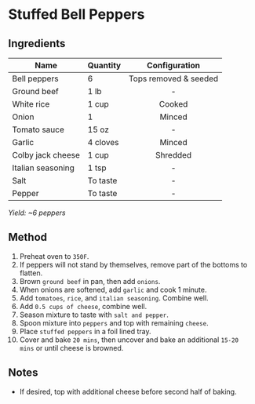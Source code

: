 # Stuffed Bell Peppers

## Ingredients

| Name              | Quantity |     Configuration     |
| ----------------- | -------- | :-------------------: |
| Bell peppers      | 6        | Tops removed & seeded |
| Ground beef       | 1 lb     |           -           |
| White rice        | 1 cup    |        Cooked         |
| Onion             | 1        |        Minced         |
| Tomato sauce      | 15 oz    |           -           |
| Garlic            | 4 cloves |        Minced         |
| Colby jack cheese | 1 cup    |       Shredded        |
| Italian seasoning | 1 tsp    |           -           |
| Salt              | To taste |           -           |
| Pepper            | To taste |           -           |

_Yield: ~6 peppers_

## Method

1. Preheat oven to `350F`.
1. If peppers will not stand by themselves, remove part of the bottoms to flatten.
1. Brown `ground beef` in pan, then add `onions`.
1. When onions are softened, add `garlic` and cook 1 minute.
1. Add `tomatoes`, `rice`, and `italian seasoning`. Combine well.
1. Add `0.5 cups of cheese`, combine well.
1. Season mixture to taste with `salt and pepper`.
1. Spoon mixture into `peppers` and top with remaining `cheese`.
1. Place `stuffed peppers` in a foil lined tray.
1. Cover and bake `20 mins`, then uncover and bake an additional `15-20 mins` or until cheese is browned.

## Notes

- If desired, top with additional cheese before second half of baking.
